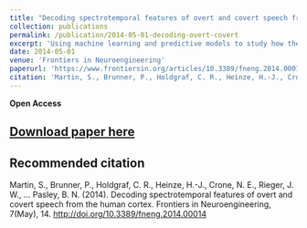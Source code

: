 ```yaml
---
title: "Decoding spectrotemporal features of overt and covert speech from the human cortex"
collection: publications
permalink: /publication/2014-05-01-decoding-overt-covert
excerpt: 'Using machine learning and predictive models to study how the brain uses experience to understand noisy speech.'
date: 2014-05-01
venue: 'Frontiers in Neuroengineering'
paperurl: 'https://www.frontiersin.org/articles/10.3389/fneng.2014.00014/full'
citation: 'Martin, S., Brunner, P., Holdgraf, C. R., Heinze, H.-J., Crone, N. E., Rieger, J. W., … Pasley, B. N. (2014). Decoding spectrotemporal features of overt and covert speech from the human cortex. Frontiers in Neuroengineering, 7(May), 14. http://doi.org/10.3389/fneng.2014.00014'
---
```


**Open Access**

## [Download paper here](https://www.frontiersin.org/articles/10.3389/fneng.2014.00014/full)

## Recommended citation
Martin, S., Brunner, P., Holdgraf, C. R., Heinze, H.-J., Crone, N. E., Rieger, J. W., … Pasley, B. N. (2014). Decoding spectrotemporal features of overt and covert speech from the human cortex. Frontiers in Neuroengineering, 7(May), 14. http://doi.org/10.3389/fneng.2014.00014
